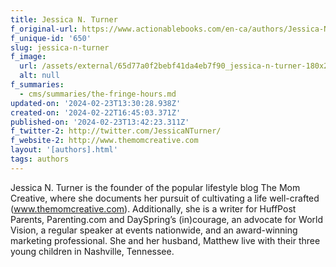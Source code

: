```yaml
---
title: Jessica N. Turner
f_original-url: https://www.actionablebooks.com/en-ca/authors/Jessica-N.-Turner/
f_unique-id: '650'
slug: jessica-n-turner
f_image:
  url: /assets/external/65d77a0f2bebf41da4eb7f90_jessica-n-turner-180x220.jpeg
  alt: null
f_summaries:
  - cms/summaries/the-fringe-hours.md
updated-on: '2024-02-23T13:30:28.938Z'
created-on: '2024-02-22T16:45:03.371Z'
published-on: '2024-02-23T13:42:23.311Z'
f_twitter-2: http://twitter.com/JessicaNTurner/
f_website-2: http://www.themomcreative.com
layout: '[authors].html'
tags: authors
---
```


Jessica N. Turner is the founder of the popular lifestyle blog The Mom Creative, where she documents her pursuit of cultivating a life well-crafted (www.themomcreative.com). Additionally, she is a writer for HuffPost Parents, Parenting.com and DaySpring’s (in)courage, an advocate for World Vision, a regular speaker at events nationwide, and an award-winning marketing professional. She and her husband, Matthew live with their three young children in Nashville, Tennessee.
